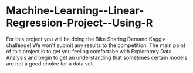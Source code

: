 # Machine-Learning--Linear-Regression-Project--Using-R
For this project you will be doing the Bike Sharing Demand Kaggle challenge! We won't submit any results to the competition. The main point of this project is to get you feeling comfortabe with Exploratory Data Analysis and begin to get an understanding that sometimes certain models are not a good choice for a data set.
